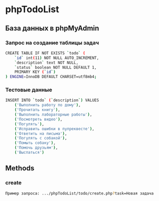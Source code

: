 # phpTodoList

## База данных в phpMyAdmin

### Запрос на создание таблицы задач
```sh
CREATE TABLE IF NOT EXISTS `todo` (
    `id` int(11) NOT NULL AUTO_INCREMENT,
    `description` text NOT NULL,
    `status` boolean NOT NULL DEFAULT 1,
    PRIMARY KEY (`id`)
) ENGINE=InnoDB DEFAULT CHARSET=utf8mb4;
```

### Тестовые данные
```sh
INSERT INTO `todo` (`description`) VALUES
    ('Выполнить работу по дому'),
    ('Прочитать книгу'),
    ('Выполнить лабораторные работы'),
    ('Посмотреть видео'),
    ('Погулять'),
    ('Исправить ошибки в пулреквесте'),
    ('Ответить на письма'),
    ('Погулять с собакой'),
    ('Помыть собаку'),
    ('Помочь друзьям'),
    ('Выспаться')
```


## Methods

### create
```sh
Пример запроса: .../phpTodoList/todo/create.php?task=Новая задача
```
